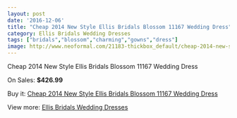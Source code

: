 ```yaml
---
layout: post
date: '2016-12-06'
title: "Cheap 2014 New Style Ellis Bridals Blossom 11167 Wedding Dress"
category: Ellis Bridals Wedding Dresses
tags: ["bridals","blossom","charming","gowns","dress"]
image: http://www.neoformal.com/21183-thickbox_default/cheap-2014-new-style-ellis-bridals-blossom-11167-wedding-dress.jpg
---
```

Cheap 2014 New Style Ellis Bridals Blossom 11167 Wedding Dress

On Sales: **$426.99**
<a href="https://www.neoformal.com/en/ellis-bridals-wedding-dresses-2014/6851-cheap-2014-new-style-ellis-bridals-blossom-11167-wedding-dress.html"><amp-img layout="responsive" width="600" height="600" src="//www.neoformal.com/21183-thickbox_default/cheap-2014-new-style-ellis-bridals-blossom-11167-wedding-dress.jpg" alt="Cheap 2014 New Style Ellis Bridals Blossom 11167 Wedding Dress 0" /></a>
<a href="https://www.neoformal.com/en/ellis-bridals-wedding-dresses-2014/6851-cheap-2014-new-style-ellis-bridals-blossom-11167-wedding-dress.html"><amp-img layout="responsive" width="600" height="600" src="//www.neoformal.com/21184-thickbox_default/cheap-2014-new-style-ellis-bridals-blossom-11167-wedding-dress.jpg" alt="Cheap 2014 New Style Ellis Bridals Blossom 11167 Wedding Dress 1" /></a>
<a href="https://www.neoformal.com/en/ellis-bridals-wedding-dresses-2014/6851-cheap-2014-new-style-ellis-bridals-blossom-11167-wedding-dress.html"><amp-img layout="responsive" width="600" height="600" src="//www.neoformal.com/21185-thickbox_default/cheap-2014-new-style-ellis-bridals-blossom-11167-wedding-dress.jpg" alt="Cheap 2014 New Style Ellis Bridals Blossom 11167 Wedding Dress 2" /></a>

Buy it: [Cheap 2014 New Style Ellis Bridals Blossom 11167 Wedding Dress](https://www.neoformal.com/en/ellis-bridals-wedding-dresses-2014/6851-cheap-2014-new-style-ellis-bridals-blossom-11167-wedding-dress.html "Cheap 2014 New Style Ellis Bridals Blossom 11167 Wedding Dress")

View more: [Ellis Bridals Wedding Dresses](https://www.neoformal.com/en/101-ellis-bridals-wedding-dresses-2014 "Ellis Bridals Wedding Dresses")